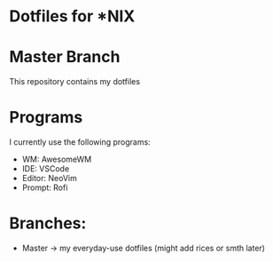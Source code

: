 # Dotfiles for \*NIX
# Master Branch

This repository contains my dotfiles 

# Programs
I currently use the following programs:
* WM: AwesomeWM
* IDE: VSCode
* Editor: NeoVim
* Prompt: Rofi



# Branches:
 * Master -> my everyday-use dotfiles
 (might add rices or smth later)

